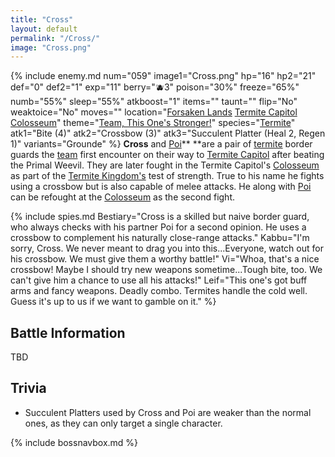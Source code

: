 ```yaml
---
title: "Cross"
layout: default
permalink: "/Cross/"
image: "Cross.png"
---
```

{% include enemy.md num="059" image1="Cross.png" hp="16" hp2="21" def="0" def2="1" exp="11" berry="🫐3" poison="30%" freeze="65%" numb="55%" sleep="55%" atkboost="1" items="" taunt="" flip="No" weaktoice="No" moves="" location="[Forsaken Lands](/Forsaken_Lands) [Termite Capitol](/Termite_Capitol) <br>[Colosseum](/Colosseum)" theme="[Team, This One's Stronger!](https://youtu.be/8GC9p_dhetA)" species="[Termite](/Termite)" atk1="Bite (4)" atk2="Crossbow (3)" atk3="Succulent Platter (Heal 2, Regen 1)" variants="Grounde" %}
**Cross** and [Poi](/Poi)** **are a pair of [termite](/termite) border guards the [team](/Team_Snakemouth) first encounter on their way to [Termite Capitol](/Termite_Capitol) after beating the Primal Weevil. They are later fought in the Termite Capitol's [Colosseum](/Colosseum) as part of the [Termite Kingdom's](/Termite_Kingdom) test of strength. True to his name he fights using a crossbow but is also capable of melee attacks. He along with [Poi](/Poi) can be refought at the [Colosseum](/Colosseum) as the second fight.

{% include spies.md Bestiary="Cross is a skilled but naive border guard, who always checks with his partner Poi for a second opinion. He uses a crossbow to complement his naturally close-range attacks." Kabbu="I'm sorry, Cross. We never meant to drag you into this...Everyone, watch out for his crossbow. We must give them a worthy battle!" Vi="Whoa, that's a nice crossbow! Maybe I should try new weapons sometime...Tough bite, too. We can't give him a chance to use all his attacks!" Leif="This one's got buff arms and fancy weapons. Deadly combo. Termites handle the cold well. Guess it's up to us if we want to gamble on it." %}

## Battle Information
TBD

## Trivia
* Succulent Platters used by Cross and Poi are weaker than the normal ones, as they can only target a single character.

{% include bossnavbox.md %}